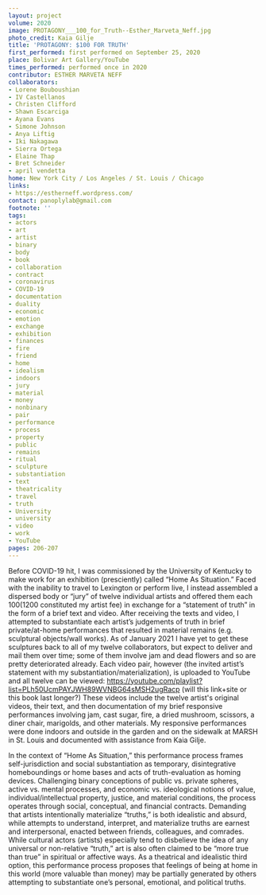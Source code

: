 ```yaml
---
layout: project
volume: 2020
image: PROTAGONY___100_for_Truth--Esther_Marveta_Neff.jpg
photo_credit: Kaia Gilje
title: 'PROTAGONY: $100 FOR TRUTH'
first_performed: first performed on September 25, 2020
place: Bolivar Art Gallery/YouTube
times_performed: performed once in 2020
contributor: ESTHER MARVETA NEFF
collaborators:
- Lorene Bouboushian
- IV Castellanos
- Christen Clifford
- Shawn Escarciga
- Ayana Evans
- Simone Johnson
- Anya Liftig
- Iki Nakagawa
- Sierra Ortega
- Elaine Thap
- Bret Schneider
- april vendetta
home: New York City / Los Angeles / St. Louis / Chicago
links:
- https://estherneff.wordpress.com/
contact: panoplylab@gmail.com
footnote: ''
tags:
- actors
- art
- artist
- binary
- body
- book
- collaboration
- contract
- coronavirus
- COVID-19
- documentation
- duality
- economic
- emotion
- exchange
- exhibition
- finances
- fire
- friend
- home
- idealism
- indoors
- jury
- material
- money
- nonbinary
- pair
- performance
- process
- property
- public
- remains
- ritual
- sculpture
- substantiation
- text
- theatricality
- travel
- truth
- University
- university
- video
- work
- YouTube
pages: 206-207
---
```


Before COVID-19 hit, I was commissioned by the University of Kentucky to make work for an exhibition (presciently) called “Home As Situation.” Faced with the inability to travel to Lexington or perform live, I instead assembled a dispersed body or “jury” of twelve individual artists and offered them each $100 ($1200 constituted my artist fee) in exchange for a “statement of truth” in the form of a brief text and video. After receiving the texts and video, I attempted to substantiate each artist’s judgements of truth in brief private/at-home performances that resulted in material remains (e.g. sculptural objects/wall works). As of January 2021 I have yet to get these sculptures back to all of my twelve collaborators, but expect to deliver and mail them over time; some of them involve jam and dead flowers and so are pretty deteriorated already. Each video pair, however (the invited artist’s statement with my substantiation/materialization), is uploaded to YouTube and all twelve can be viewed: https://youtube.com/playlist?list=PLh50UcmPAYJWH89WVNBG64sMSH2ugRacp (will this link+site or this book last longer?) These videos include the twelve artist's original videos, their text, and then documentation of my brief responsive performances involving jam, cast sugar, fire, a dried mushroom, scissors, a diner chair, marigolds, and other materials. My responsive performances were done indoors and outside in the garden and on the sidewalk at MARSH in St. Louis and documented with assistance from Kaia Gilje.

In the context of “Home As Situation,” this performance process frames self-jurisdiction and social substantiation as temporary, disintegrative homeboundings or home bases and acts of truth-evaluation as homing devices. Challenging binary conceptions of public vs. private spheres, active vs. mental processes, and economic vs. ideological notions of value, individual/intellectual property, justice, and material conditions, the process operates through social, conceptual, and financial contracts. Demanding that artists intentionally materialize “truths,” is both idealistic and absurd, while attempts to understand, interpret, and materialize truths are earnest and interpersonal, enacted between friends, colleagues, and comrades. While cultural actors (artists) especially tend to disbelieve the idea of any universal or non-relative “truth,” art is also often claimed to be “more true than true” in spiritual or affective ways. As a theatrical and idealistic third option, this performance process proposes that feelings of being at home in this world (more valuable than money) may be partially generated by others attempting to substantiate one’s personal, emotional, and political truths. 